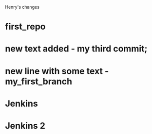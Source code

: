 
Henry's changes

# first_repo
# new text added - my third commit;
# new line with some text - my_first_branch
#
# Jenkins
# Jenkins 2
